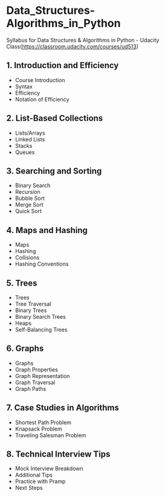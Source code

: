 # Data_Structures-Algorithms_in_Python
Syllabus for Data Structures &amp; Algorithms in Python - Udacity Class(https://classroom.udacity.com/courses/ud513)

## 1. Introduction and Efficiency
  * Course Introduction
  * Syntax
  * Efficiency
  * Notation of Efficiency
## 2. List-Based Collections
  * Lists/Arrays
  * Linked Lists
  * Stacks
  * Queues
## 3. Searching and Sorting
  * Binary Search
  * Recursion
  * Bubble Sort
  * Merge Sort
  * Quick Sort
## 4. Maps and Hashing
  * Maps
  * Hashing
  * Collisions
  * Hashing Conventions
## 5. Trees
  * Trees
  * Tree Traversal
  * Binary Trees
  * Binary Search Trees
  * Heaps
  * Self-Balancing Trees
## 6. Graphs
  * Graphs
  * Graph Properties
  * Graph Representation
  * Graph Traversal
  * Graph Paths
## 7. Case Studies in Algorithms
  * Shortest Path Problem
  * Knapsack Problem
  * Traveling Salesman Problem
## 8. Technical Interview Tips
  * Mock Interview Breakdown
  * Additional Tips
  * Practice with Pramp
  * Next Steps